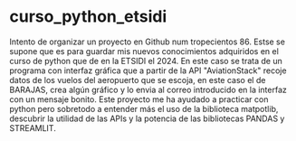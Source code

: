# curso_python_etsidi
Intento de organizar un proyecto en Github num tropecientos 86. Estse se supone que es para guardar mis nuevos conocimientos adquiridos en el curso de python que de en la ETSIDI el 2024.
En este caso se trata de un programa con interfaz gráfica que a partir de la API "AviationStack" recoje datos de los vuelos del aeropuerto que se escoja, en este caso el de BARAJAS, crea algún gráfico y lo envia al correo introducido en la interfaz con un mensaje bonito. Este proyecto me ha ayudado a practicar con python pero sobretodo a entender más el uso de la biblioteca matpotlib, descubrir la utilidad de las APIs y la potencia de las bibliotecas PANDAS y STREAMLIT.
